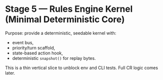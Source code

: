 # Stage 5 — Rules Engine Kernel (Minimal Deterministic Core)

Purpose: provide a deterministic, seedable kernel with:
- event bus,
- priority/turn scaffold,
- state-based action hook,
- deterministic `snapshot()` for replay bytes.

This is a thin vertical slice to unblock env and CLI tests. Full CR logic comes later.
